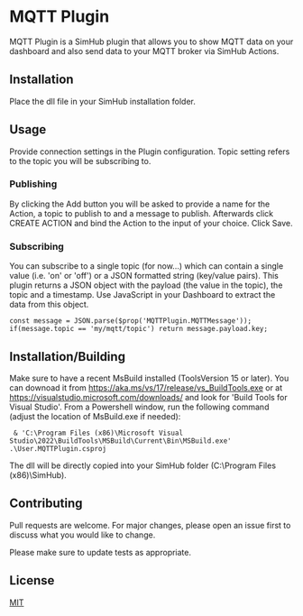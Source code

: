 # MQTT Plugin

MQTT Plugin is a SimHub plugin that allows you to show MQTT data on your dashboard and also send data to your MQTT broker via SimHub Actions.

## Installation

Place the dll file in your SimHub installation folder.

## Usage

Provide connection settings in the Plugin configuration. Topic setting refers to the topic you will be subscribing to.

### Publishing
By clicking the Add button you will be asked to provide a name for the Action, a topic to publish to and a message to publish. 
Afterwards click CREATE ACTION and bind the Action to the input of your choice. Click Save.

### Subscribing
You can subscribe to a single topic (for now...) which can contain a single value (i.e. 'on' or 'off') or a JSON formatted string (key/value pairs).
This plugin returns a JSON object with the payload (the value in the topic), the topic and a timestamp.
Use JavaScript in your Dashboard to extract the data from this object.

```
const message = JSON.parse($prop('MQTTPlugin.MQTTMessage'));
if(message.topic == 'my/mqtt/topic') return message.payload.key;
```

## Installation/Building
Make sure to have a recent MsBuild installed (ToolsVersion 15 or later). You can downoad it from https://aka.ms/vs/17/release/vs_BuildTools.exe or at https://visualstudio.microsoft.com/downloads/ and look for 'Build Tools for Visual Studio'.
From a Powershell window, run the following command (adjust the location of MsBuild.exe if needed):
```
 & 'C:\Program Files (x86)\Microsoft Visual Studio\2022\BuildTools\MSBuild\Current\Bin\MSBuild.exe' .\User.MQTTPlugin.csproj
 ```
 The dll will be directly copied into your SimHub folder (C:\Program Files (x86)\SimHub).

## Contributing

Pull requests are welcome. For major changes, please open an issue first
to discuss what you would like to change.

Please make sure to update tests as appropriate.

## License

[MIT](https://choosealicense.com/licenses/mit/)